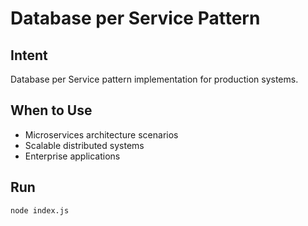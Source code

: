 # Database per Service Pattern

## Intent
Database per Service pattern implementation for production systems.

## When to Use
- Microservices architecture scenarios
- Scalable distributed systems
- Enterprise applications

## Run
```bash
node index.js
```
